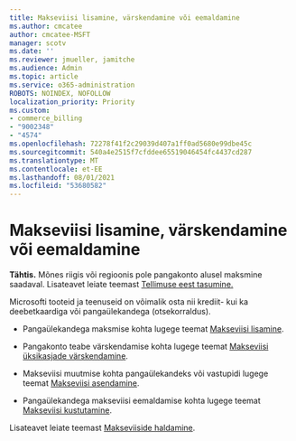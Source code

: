 ```yaml
---
title: Makseviisi lisamine, värskendamine või eemaldamine
ms.author: cmcatee
author: cmcatee-MSFT
manager: scotv
ms.date: ''
ms.reviewer: jmueller, jamitche
ms.audience: Admin
ms.topic: article
ms.service: o365-administration
ROBOTS: NOINDEX, NOFOLLOW
localization_priority: Priority
ms.custom:
- commerce_billing
- "9002348"
- "4574"
ms.openlocfilehash: 72278f41f2c29039d407a1ff0ad5680e99dbe45c
ms.sourcegitcommit: 540a4e2515f7cfddee65519046454fc4437cd287
ms.translationtype: MT
ms.contentlocale: et-EE
ms.lasthandoff: 08/01/2021
ms.locfileid: "53680582"
---
```

# <a name="add-update-or-remove-payment-method"></a>Makseviisi lisamine, värskendamine või eemaldamine

**Tähtis.** Mõnes riigis või regioonis pole pangakonto alusel maksmine saadaval. Lisateavet leiate teemast [Tellimuse eest tasumine.](/microsoft-365/commerce/billing-and-payments/pay-for-your-subscription) 

Microsofti tooteid ja teenuseid on võimalik osta nii krediit- kui ka deebetkaardiga või pangaülekandega (otsekorraldus).

- Pangaülekandega maksmise kohta lugege teemat [Makseviisi lisamine](/microsoft-365/commerce/billing-and-payments/manage-payment-methods#add-a-payment-method).

- Pangakonto teabe värskendamise kohta lugege teemat [Makseviisi üksikasjade värskendamine](/microsoft-365/commerce/billing-and-payments/manage-payment-methods#update-payment-method-details).

- Makseviisi muutmise kohta pangaülekandeks või vastupidi lugege teemat [Makseviisi asendamine](/microsoft-365/commerce/billing-and-payments/manage-payment-methods#replace-a-payment-method).

- Pangaülekandega makseviisi eemaldamise kohta lugege teemat [Makseviisi kustutamine](/microsoft-365/commerce/billing-and-payments/manage-payment-methods#delete-a-payment-method).

Lisateavet leiate teemast [Makseviiside haldamine](/microsoft-365/commerce/billing-and-payments/manage-payment-methods).
